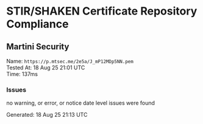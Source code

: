# STIR/SHAKEN Certificate Repository Compliance

## Martini Security

Name: `https://p.mtsec.me/2e5a/J_mP12MDp5NN.pem`\
Tested At: 18 Aug 25 21:01 UTC\
Time: 137ms

### Issues

no warning, or error, or notice date level issues were found

Generated: 18 Aug 25 21:13 UTC